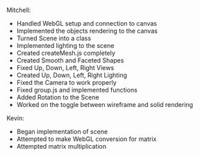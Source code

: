 Mitchell:
- Handled WebGL setup and connection to canvas
- Implemented the objects rendering to the canvas
- Turned Scene into a class
- Implemented lighting to the scene
- Created createMesh.js completely
- Created Smooth and Faceted Shapes
- Fixed Up, Down, Left, Right Views 
- Created Up, Down, Left, Right Lighting 
- Fixed the Camera to work properly
- Fixed group.js and implemented functions
- Added Rotation to the Scene
- Worked on the toggle between wireframe and solid rendering

Kevin:
- Began implementation of scene
- Attempted to make WebGL conversion for matrix
- Attempted matrix multiplication
